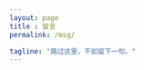 ```yaml
---
layout: page
title : 留言
permalink: /msg/

tagline: "路过这里，不如留下一句。"
---
```


<br>

<div class="msg">


</div>
  
  <section class="post-footer-item comment">
    <div id="disqus_thread"></div> 
    <div id="gitalk_container"></div>
</section>

  <br>


